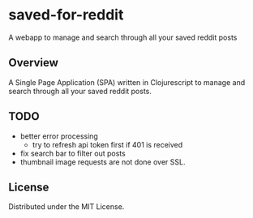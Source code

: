 # saved-for-reddit

A webapp to manage and search through all your saved reddit posts

## Overview

A Single Page Application (SPA) written in Clojurescript to manage and search through all your saved reddit posts.

## TODO

* better error processing
    * try to refresh api token first if 401 is received
* fix search bar to filter out posts
* thumbnail image requests are not done over SSL.

## License

Distributed under the MIT License.
